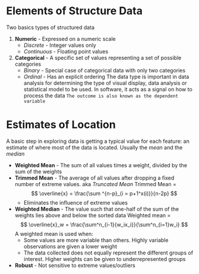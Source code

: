 # Elements of Structure Data
Two basics types of structured data
1. **Numeric** - Expressed on a numeric scale
	- *Discrete* - Integer values only
	- *Continuous* - Floating point values
2. **Categorical** - A specific set of values representing a set of possible categories
	- *Binary* - Special case of categorical data with only two categories
	- *Ordinal* - Has an explicit ordering
The data type is important in data analysis for determining the type of visual display, data analysis or statistical model to be used. In software, it acts as a signal on how to process the data
`The outcome is also known as the dependent variable`

# Estimates of Location
A basic step in exploring data is getting a typical value for each feature: an estimate of where most of the data is located. Usually the *mean* and the *median*
- **Weighted Mean**  - The sum of all values times a weight, divided by the sum of the weights
- **Trimmed Mean** - The average of all values after dropping a fixed number of extreme values. aka *Truncated Mean*
	Trimmed Mean =     $$	 \overline{x} = \frac{\sum ^{n-p}_{i = p+1^x(i)}}{n-2p}  $$
	- Eliminates the influence of extreme values
- **Weighted Median** - The value such that one-half of the sum of the weights lies above and below the sorted data
	Weighted mean = $$ \overline{x}_w = \frac{\sum^n_{i-1}{w_ix_i}}{\sum^n_{i=1}w_i}  $$
	A weighted mean is used when:
	- Some values are more variable than others. Highly variable observations are given a lower weight
	- The data collected does not equally represent the different groups of interest. Higher weights can be given to underrepresented groups
- **Robust** - Not sensitive to extreme values/outliers